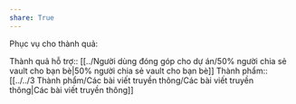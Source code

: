 ```yaml
---
share: True
---
```

Phục vụ cho thành quả:

Thành quả hỗ trợ:: [[../Người dùng đóng góp cho dự án/50% người chia sẻ vault cho bạn bè|50% người chia sẻ vault cho bạn bè]]
Thành phẩm:: [[../../3 Thành phẩm/Các bài viết truyền thông/Các bài viết truyền thông|Các bài viết truyền thông]]
